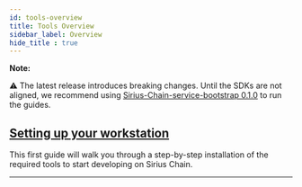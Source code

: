```yaml
---
id: tools-overview
title: Tools Overview
sidebar_label: Overview
hide_title : true
---
```


<div class="info">

**Note:**

⚠ The latest release introduces breaking changes. Until the SDKs are not aligned, we recommend using [Sirius-Chain-service-bootstrap 0.1.0](https://bcdocs.xpxsirius.io/guides/getting-started/setup-workstation.html) to run the guides.

</div>

## [Setting up your workstation](../../getting-started/setting-up-workstation.md)

This first guide will walk you through a step-by-step installation of the required tools to start developing on Sirius Chain.

***
